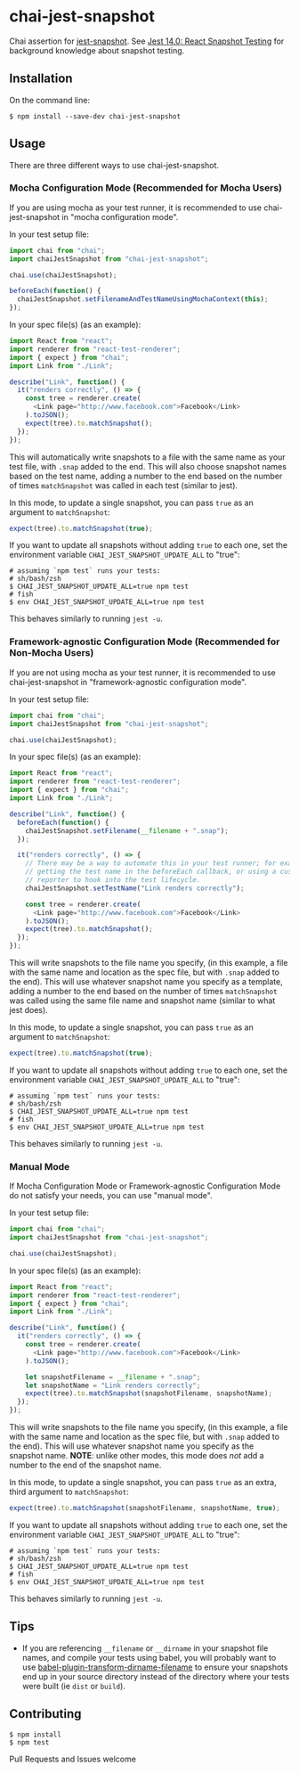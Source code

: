 # chai-jest-snapshot

Chai assertion for [jest-snapshot](https://facebook.github.io/jest/blog/2016/07/27/jest-14.html).
See [Jest 14.0: React Snapshot Testing](https://facebook.github.io/jest/blog/2016/07/27/jest-14.html) for background knowledge about snapshot testing.

## Installation
On the command line:
```
$ npm install --save-dev chai-jest-snapshot
```

## Usage
There are three different ways to use chai-jest-snapshot.

### Mocha Configuration Mode (Recommended for Mocha Users)
If you are using mocha as your test runner, it is recommended to use chai-jest-snapshot in "mocha configuration mode".

In your test setup file:
```js
import chai from "chai";
import chaiJestSnapshot from "chai-jest-snapshot";

chai.use(chaiJestSnapshot);

beforeEach(function() {
  chaiJestSnapshot.setFilenameAndTestNameUsingMochaContext(this);
});
```

In your spec file(s) (as an example):
```js
import React from "react";
import renderer from "react-test-renderer";
import { expect } from "chai";
import Link from "./Link";

describe("Link", function() {
  it("renders correctly", () => {
    const tree = renderer.create(
      <Link page="http://www.facebook.com">Facebook</Link>
    ).toJSON();
    expect(tree).to.matchSnapshot();
  });
});
```

This will automatically write snapshots to a file with the same name as your test file, with `.snap` added to the end.
This will also choose snapshot names based on the test name, adding a number to the end based on the number of times `matchSnapshot` was called in each test (similar to jest).

In this mode, to update a single snapshot, you can pass `true` as an argument to `matchSnapshot`:
```js
expect(tree).to.matchSnapshot(true);
```

If you want to update all snapshots without adding `true` to each one, set the environment variable `CHAI_JEST_SNAPSHOT_UPDATE_ALL` to "true":
```shell
# assuming `npm test` runs your tests:
# sh/bash/zsh
$ CHAI_JEST_SNAPSHOT_UPDATE_ALL=true npm test
# fish
$ env CHAI_JEST_SNAPSHOT_UPDATE_ALL=true npm test
```
This behaves similarly to running `jest -u`.

### Framework-agnostic Configuration Mode (Recommended for Non-Mocha Users)
If you are not using mocha as your test runner, it is recommended to use chai-jest-snapshot in "framework-agnostic configuration mode".

In your test setup file:
```js
import chai from "chai";
import chaiJestSnapshot from "chai-jest-snapshot";

chai.use(chaiJestSnapshot);
```

In your spec file(s) (as an example):
```js
import React from "react";
import renderer from "react-test-renderer";
import { expect } from "chai";
import Link from "./Link";

describe("Link", function() {
  beforeEach(function() {
    chaiJestSnapshot.setFilename(__filename + ".snap");
  });

  it("renders correctly", () => {
    // There may be a way to automate this in your test runner; for example,
    // getting the test name in the beforeEach callback, or using a custom
    // reporter to hook into the test lifecycle.
    chaiJestSnapshot.setTestName("Link renders correctly");

    const tree = renderer.create(
      <Link page="http://www.facebook.com">Facebook</Link>
    ).toJSON();
    expect(tree).to.matchSnapshot();
  });
});
```

This will write snapshots to the file name you specify, (in this example, a file with the same name and location as the spec file, but with `.snap` added to the end).
This will use whatever snapshot name you specify as a template, adding a number to the end based on the number of times `matchSnapshot` was called using the same file name and snapshot name (similar to what jest does).

In this mode, to update a single snapshot, you can pass `true` as an argument to `matchSnapshot`:
```js
expect(tree).to.matchSnapshot(true);
```

If you want to update all snapshots without adding `true` to each one, set the environment variable `CHAI_JEST_SNAPSHOT_UPDATE_ALL` to "true":
```shell
# assuming `npm test` runs your tests:
# sh/bash/zsh
$ CHAI_JEST_SNAPSHOT_UPDATE_ALL=true npm test
# fish
$ env CHAI_JEST_SNAPSHOT_UPDATE_ALL=true npm test
```
This behaves similarly to running `jest -u`.

### Manual Mode
If Mocha Configuration Mode or Framework-agnostic Configuration Mode do not satisfy your needs, you can use "manual mode".

In your test setup file:
```js
import chai from "chai";
import chaiJestSnapshot from "chai-jest-snapshot";

chai.use(chaiJestSnapshot);
```

In your spec file(s) (as an example):
```js
import React from "react";
import renderer from "react-test-renderer";
import { expect } from "chai";
import Link from "./Link";

describe("Link", function() {
  it("renders correctly", () => {
    const tree = renderer.create(
      <Link page="http://www.facebook.com">Facebook</Link>
    ).toJSON();

    let snapshotFilename = __filename + ".snap";
    let snapshotName = "Link renders correctly";
    expect(tree).to.matchSnapshot(snapshotFilename, snapshotName);
  });
});
```

This will write snapshots to the file name you specify, (in this example, a file with the same name and location as the spec file, but with `.snap` added to the end).
This will use whatever snapshot name you specify as the snapshot name. **NOTE**: unlike other modes, this mode does *not* add a number to the end of the snapshot name.

In this mode, to update a single snapshot, you can pass `true` as an extra, third argument to `matchSnapshot`:
```js
expect(tree).to.matchSnapshot(snapshotFilename, snapshotName, true);
```

If you want to update all snapshots without adding `true` to each one, set the environment variable `CHAI_JEST_SNAPSHOT_UPDATE_ALL` to "true":
```shell
# assuming `npm test` runs your tests:
# sh/bash/zsh
$ CHAI_JEST_SNAPSHOT_UPDATE_ALL=true npm test
# fish
$ env CHAI_JEST_SNAPSHOT_UPDATE_ALL=true npm test
```
This behaves similarly to running `jest -u`.

## Tips
* If you are referencing `__filename` or `__dirname` in your snapshot file names, and compile your tests using babel, you will probably want to use [babel-plugin-transform-dirname-filename](https://github.com/TooTallNate/babel-plugin-transform-dirname-filename) to ensure your snapshots end up in your source directory instead of the directory where your tests were built (ie `dist` or `build`).

## Contributing
```
$ npm install
$ npm test
```
Pull Requests and Issues welcome
